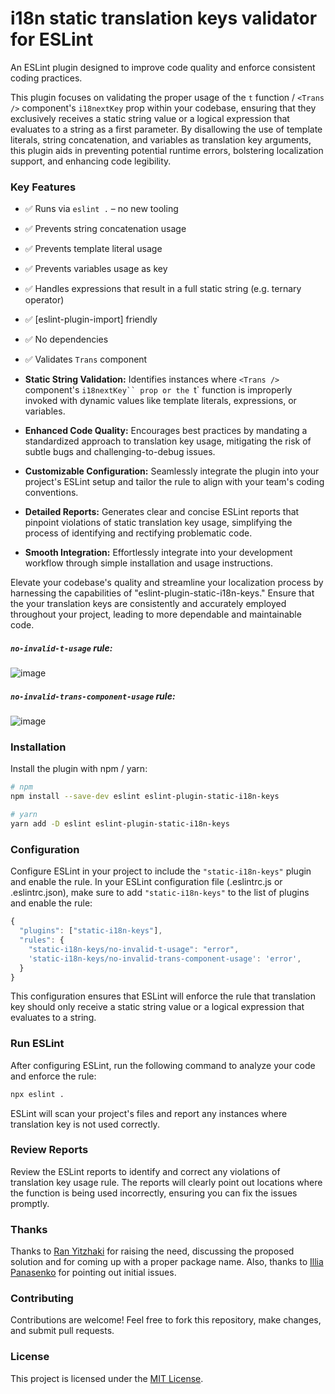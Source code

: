 # i18n static translation keys validator for ESLint

An ESLint plugin designed to improve code quality and enforce consistent coding practices.

This plugin focuses on validating the proper usage of the `t` function / `<Trans />` component's `i18nextKey` prop within your codebase, ensuring that they exclusively receives a static string value or a logical expression that evaluates to a string as a first parameter. By disallowing the use of template literals, string concatenation, and variables as translation key arguments, this plugin aids in preventing potential runtime errors, bolstering localization support, and enhancing code legibility.

### Key Features

- ✅️ Runs via `eslint .` – no new tooling
- ✅️ Prevents string concatenation usage
- ✅️ Prevents template literal usage
- ✅️ Prevents variables usage as key
- ✅️ Handles expressions that result in a full static string (e.g. ternary operator)
- ✅️ [eslint-plugin-import] friendly
- ✅️ No dependencies
- ✅️ Validates `Trans` component

- **Static String Validation:** Identifies instances where `<Trans />` component's `i18nextKey`` prop or the `t` function is improperly invoked with dynamic values like template literals, expressions, or variables.
- **Enhanced Code Quality:** Encourages best practices by mandating a standardized approach to translation key usage, mitigating the risk of subtle bugs and challenging-to-debug issues.
- **Customizable Configuration:** Seamlessly integrate the plugin into your project's ESLint setup and tailor the rule to align with your team's coding conventions.
- **Detailed Reports:** Generates clear and concise ESLint reports that pinpoint violations of static translation key usage, simplifying the process of identifying and rectifying problematic code.
- **Smooth Integration:** Effortlessly integrate into your development workflow through simple installation and usage instructions.

Elevate your codebase's quality and streamline your localization process by harnessing the capabilities of "eslint-plugin-static-i18n-keys." Ensure that the your translation keys are consistently and accurately employed throughout your project, leading to more dependable and maintainable code.

##### `no-invalid-t-usage` rule:

![image](https://github.com/omeb/eslint-plugin-static-i18n-keys/assets/7505578/c723cb2a-200b-4740-a46e-c3076d7be46f)


##### `no-invalid-trans-component-usage` rule:

![image](https://github.com/omeb/eslint-plugin-static-i18n-keys/assets/7505578/37c734da-b915-43bc-8b75-45fb1a9560de)


### Installation

Install the plugin with npm / yarn:

```bash
# npm
npm install --save-dev eslint eslint-plugin-static-i18n-keys 

# yarn
yarn add -D eslint eslint-plugin-static-i18n-keys
```

### Configuration

Configure ESLint in your project to include the `"static-i18n-keys"` plugin and enable the rule. In your ESLint configuration file (.eslintrc.js or .eslintrc.json), make sure to add `"static-i18n-keys"` to the list of plugins and enable the rule:

```js
{
  "plugins": ["static-i18n-keys"],
  "rules": {
    "static-i18n-keys/no-invalid-t-usage": "error",
    'static-i18n-keys/no-invalid-trans-component-usage': 'error',
  }
}
```

This configuration ensures that ESLint will enforce the rule that translation key should only receive a static string value or a logical expression that evaluates to a string.

### Run ESLint

After configuring ESLint, run the following command to analyze your code and enforce the rule:
```bash
npx eslint .
```
ESLint will scan your project's files and report any instances where translation key is not used correctly.


### Review Reports

Review the ESLint reports to identify and correct any violations of translation key usage rule. The reports will clearly point out locations where the function is being used incorrectly, ensuring you can fix the issues promptly.

### Thanks
Thanks to [Ran Yitzhaki](https://github.com/ranyitz) for raising the need, discussing the proposed solution and for coming up with a proper package name. Also, thanks to [Illia Panasenko](https://github.com/ipanasenko) for pointing out initial issues.

### Contributing
Contributions are welcome! Feel free to fork this repository, make changes, and submit pull requests.

### License
This project is licensed under the [MIT License](https://github.com/omeb/eslint-plugin-static-i18n-keys/blob/main/LICENSE).
